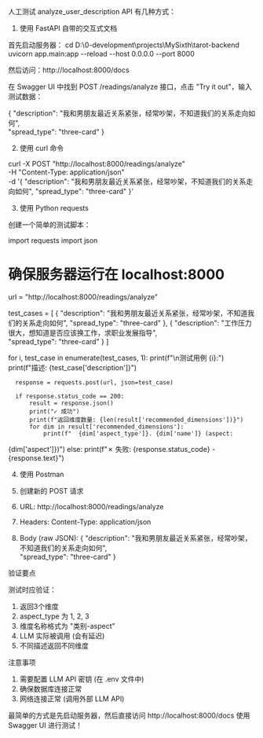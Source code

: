 人工测试 analyze_user_description API 有几种方式：

  1. 使用 FastAPI 自带的交互式文档

  首先启动服务器：
  cd D:\0-development\projects\MySixth\tarot-backend
  uvicorn app.main:app --reload --host 0.0.0.0 --port 8000

  然后访问：http://localhost:8000/docs

  在 Swagger UI 中找到 POST /readings/analyze 接口，点击 "Try it
  out"，输入测试数据：

  {
    "description": "我和男朋友最近关系紧张，经常吵架，不知道我们的关系走向如何",    
    "spread_type": "three-card"
  }

  2. 使用 curl 命令

  curl -X POST "http://localhost:8000/readings/analyze" \
    -H "Content-Type: application/json" \
    -d '{
      "description":
  "我和男朋友最近关系紧张，经常吵架，不知道我们的关系走向如何",
      "spread_type": "three-card"
    }'

  3. 使用 Python requests

  创建一个简单的测试脚本：

  import requests
  import json

  # 确保服务器运行在 localhost:8000
  url = "http://localhost:8000/readings/analyze"

  test_cases = [
      {
          "description":
  "我和男朋友最近关系紧张，经常吵架，不知道我们的关系走向如何",
          "spread_type": "three-card"
      },
      {
          "description": "工作压力很大，想知道是否应该换工作，求职业发展指导",      
          "spread_type": "three-card"
      }
  ]

  for i, test_case in enumerate(test_cases, 1):
      print(f"\n测试用例 {i}:")
      print(f"描述: {test_case['description']}")

      response = requests.post(url, json=test_case)

      if response.status_code == 200:
          result = response.json()
          print("✓ 成功")
          print(f"返回维度数量: {len(result['recommended_dimensions'])}")
          for dim in result['recommended_dimensions']:
              print(f"  {dim['aspect_type']}. {dim['name']} (aspect:
  {dim['aspect']})")
      else:
          print(f"✗ 失败: {response.status_code} - {response.text}")

  4. 使用 Postman

  1. 创建新的 POST 请求
  2. URL: http://localhost:8000/readings/analyze
  3. Headers: Content-Type: application/json
  4. Body (raw JSON):
  {
    "description": "我和男朋友最近关系紧张，经常吵架，不知道我们的关系走向如何",    
    "spread_type": "three-card"
  }

  验证要点

  测试时应验证：
  1. 返回3个维度
  2. aspect_type 为 1, 2, 3
  3. 维度名称格式为 "类别-aspect"
  4. LLM 实际被调用 (会有延迟)
  5. 不同描述返回不同维度

  注意事项

  1. 需要配置 LLM API 密钥 (在 .env 文件中)
  2. 确保数据库连接正常
  3. 网络连接正常 (调用外部 LLM API)

  最简单的方式是先启动服务器，然后直接访问 http://localhost:8000/docs 使用
  Swagger UI 进行测试！